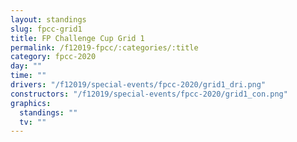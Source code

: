 ```yaml
---
layout: standings
slug: fpcc-grid1
title: FP Challenge Cup Grid 1
permalink: /f12019-fpcc/:categories/:title
category: fpcc-2020
day: ""
time: ""
drivers: "/f12019/special-events/fpcc-2020/grid1_dri.png"
constructors: "/f12019/special-events/fpcc-2020/grid1_con.png"
graphics:
  standings: ""
  tv: ""
---
```

